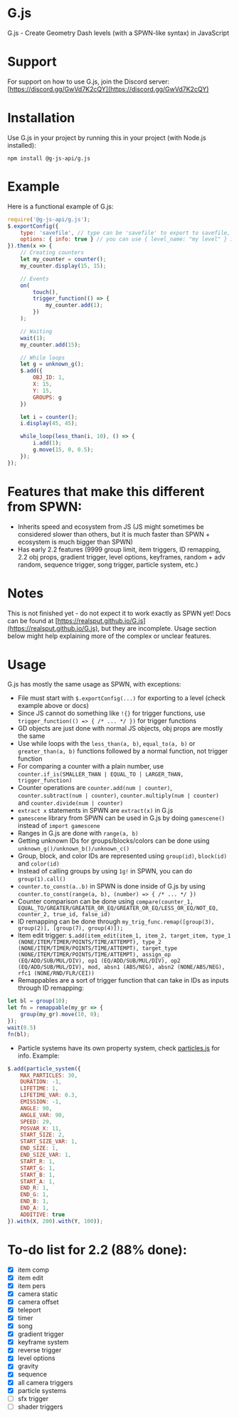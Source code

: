 # G.js
G.js - Create Geometry Dash levels (with a SPWN-like syntax) in JavaScript

# Support
For support on how to use G.js, join the Discord server:
[https://discord.gg/GwVd7K2cQY](https://discord.gg/GwVd7K2cQY)

# Installation
Use G.js in your project by running this in your project (with Node.js installed):
```
npm install @g-js-api/g.js
```

# Example
Here is a functional example of G.js:
```js
require('@g-js-api/g.js');
$.exportConfig({
	type: 'savefile', // type can be 'savefile' to export to savefile, 'levelstring' to return levelstring or 'live_editor' to export to WSLiveEditor (must have Geode installed)
	options: { info: true } // you can use { level_name: "my level" } if you must specify a level to save to if using savefile export config
}).then(x => {
	// Creating counters
	let my_counter = counter();
	my_counter.display(15, 15);

	// Events
	on(
		touch(),
		trigger_function(() => {
			my_counter.add(1);
		})
	);

	// Waiting
	wait(1);
	my_counter.add(15);

	// While loops
	let g = unknown_g();
	$.add({
		OBJ_ID: 1,
		X: 15,
		Y: 15,
		GROUPS: g
	})

	let i = counter();
	i.display(45, 45);

	while_loop(less_than(i, 10), () => {
		i.add(1);
		g.move(15, 0, 0.5);
	});
});
```

# Features that make this different from SPWN:
- Inherits speed and ecosystem from JS (JS might sometimes be considered slower than others, but it is much faster than SPWN + ecosystem is much bigger than SPWN)
- Has early 2.2 features (9999 group limit, item triggers, ID remapping, 2.2 obj props, gradient trigger, level options, keyframes, random + adv random, sequence trigger, song trigger, particle system, etc.)

# Notes
This is not finished yet - do not expect it to work exactly as SPWN yet!
Docs can be found at [https://realsput.github.io/G.js](https://realsput.github.io/G.js), but they are incomplete. Usage section below might help explaining more of the complex or unclear features.

# Usage
G.js has mostly the same usage as SPWN, with exceptions:
- File must start with `$.exportConfig(...)` for exporting to a level (check example above or docs)
- Since JS cannot do something like `!{}` for trigger functions, use `trigger_function(() => { /* ... */ })` for trigger functions
- GD objects are just done with normal JS objects, obj props are mostly the same
- Use while loops with the `less_than(a, b)`, `equal_to(a, b)` or `greater_than(a, b)` functions followed by a normal function, not trigger function
- For comparing a counter with a plain number, use `counter.if_is(SMALLER_THAN | EQUAL_TO | LARGER_THAN, trigger_function)`
- Counter operations are `counter.add(num | counter)`, `counter.subtract(num | counter)`, `counter.multiply(num | counter)` and `counter.divide(num | counter)`
- `extract x` statements in SPWN are `extract(x)` in G.js
- `gamescene` library from SPWN can be used in G.js by doing `gamescene()` instead of `import gamescene`
- Ranges in G.js are done with `range(a, b)`
- Getting unknown IDs for groups/blocks/colors can be done using `unknown_g()/unknown_b()/unknown_c()`
- Group, block, and color IDs are represented using `group(id)`, `block(id)` and `color(id)`
- Instead of calling groups by using `1g!` in SPWN, you can do `group(1).call()`
- `counter.to_const(a..b)` in SPWN is done inside of G.js by using `counter.to_const(range(a, b), (number) => { /* ... */ })`
- Counter comparison can be done using `compare(counter_1, EQUAL_TO/GREATER/GREATER_OR_EQ/GREATER_OR_EQ/LESS_OR_EQ/NOT_EQ, counter_2, true_id, false_id)`
- ID remapping can be done through `my_trig_func.remap([group(3), group(2)], [group(7), group(4)]);`
- Item edit trigger: `$.add(item_edit(item_1, item_2, target_item, type_1 (NONE/ITEM/TIMER/POINTS/TIME/ATTEMPT), type_2 (NONE/ITEM/TIMER/POINTS/TIME/ATTEMPT), target_type (NONE/ITEM/TIMER/POINTS/TIME/ATTEMPT), assign_op (EQ/ADD/SUB/MUL/DIV), op1 (EQ/ADD/SUB/MUL/DIV), op2 (EQ/ADD/SUB/MUL/DIV), mod, absn1 (ABS/NEG), absn2 (NONE/ABS/NEG), rfc1 (NONE/RND/FLR/CEI))`
- Remappables are a sort of trigger function that can take in IDs as inputs through ID remapping:
```js
let bl = group(10);
let fn = remappable(my_gr => {
	group(my_gr).move(10, 0);
});
wait(0.5)
fn(bl);
```
- Particle systems have its own property system, check [particles.js](./particles.js) for info. Example:
```js
$.add(particle_system({
	MAX_PARTICLES: 30,
	DURATION: -1,
	LIFETIME: 1,
	LIFETIME_VAR: 0.3,
	EMISSION: -1,
	ANGLE: 90,
	ANGLE_VAR: 90,
	SPEED: 29,
	POSVAR_X: 11,
	START_SIZE: 2,
	START_SIZE_VAR: 1,
	END_SIZE: 1,
	END_SIZE_VAR: 1,
	START_R: 1,
	START_G: 1,
	START_B: 1,
	START_A: 1,
	END_R: 1,
	END_G: 1,
	END_B: 1,
	END_A: 1,
	ADDITIVE: true
}).with(X, 200).with(Y, 100));
```

# To-do list for 2.2 (88% done):
- [x] item comp
- [x] item edit
- [x] item pers
- [x] camera static
- [x] camera offset
- [x] teleport
- [x] timer
- [x] song
- [x] gradient trigger
- [x] keyframe system
- [x] reverse trigger
- [x] level options
- [x] gravity
- [x] sequence
- [x] all camera triggers
- [x] particle systems
- [ ] sfx trigger
- [ ] shader triggers
